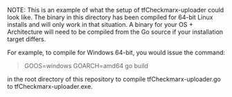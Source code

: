 NOTE: This is an example of what the setup of tfCheckmarx-uploader could look like.  The binary in this directory has been compiled for 64-bit Linux installs and will only work in that situation.  A binary for your OS + Architecture will need to be compiled from the Go source if your installation target differs.

For example, to compile for Windows 64-bit, you would issue the command:

> GOOS=windows GOARCH=amd64 go build

in the root directory of this repository to compile tfCheckmarx-uploader.go to tfCheckmarx-uploader.exe.


